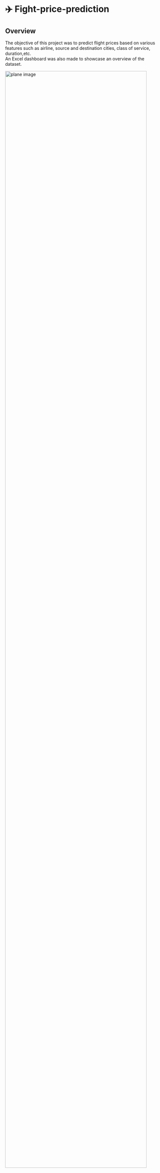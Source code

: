 # ✈️ Fight-price-prediction


## **Overview**  
The objective of this project was to predict flight prices based on various features such as airline, source and destination cities, class of service, duration,etc.  
 An Excel dashboard was also made to showcase an overview of the dataset.  


<img src="https://github.com/user-attachments/assets/3a8c74c0-3350-4932-93a2-8938dea5658c" alt="plane image" width="95%" />


## **Model Used:**  
Random Forest : ***RandomForestRegressor*** from sklearn    

## **Dataset**   
This dataset is sourced from Kaggle.     
It has 300153 rows and 12 columns.  
  
🆔 **Unnamed**: 0: Index column.    
🛫 **airline**: Name of the airline.    
✈️ **flight**: Unique flight identifier or number.  
🌆 **source_city**: City where the flight originates.  
🕒 **departure_time**: Time of departure (morning, afternoon, evening, etc.).  
🛑 **stops**: Number of stops during the flight (non-stop, 1 stop, etc.).  
🕧 **arrival_time**: Time of arrival (morning, afternoon, evening, etc.).  
🏙️ **destination_city**: City where the flight lands.  
💺 **class**: Travel class (Economy, Business, etc.).  
⏳ **duration**: Total flight duration in hours and minutes.  
📅 **days_left**: Number of days left for the flight from the date of booking.    
💵 **price**: Ticket price in rupees.  


![Summary Flight price pred](https://github.com/user-attachments/assets/5fee6191-5bd9-4312-944b-f9d7c53fe953)

## **Excel dashboard for overview of dataset:**  
![Flight Price dashboard](https://github.com/user-attachments/assets/77a777b9-db9b-4738-aa1c-e653458b2c49)



## **Model Evaluation:**  
Model was evaluated using ***mean_absolute_error*** and ***r2_score*** from sklearn 

## **Model Performance:**  
r2_score : ***0.98***  
mean_absolute_error : ***1389.90***  
 
## **Tools Used**:    
**Pandas**: For data manipulation and analysis.  
**Numpy**: For data manipulation and analysis  
**Matplotlib**: For data visualisation  
**Seaborn**: For data visualisation    
**Sklearn**: For importing train_test_split and ML models  
**Excel**: To make a dashboard.  


**For any questions or feedback, feel free to reach out at Aditishetti9060@gmail.com😊**

